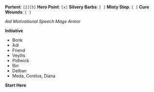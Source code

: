 **Portent**: `[2][5]`
**Hero Point**: `[x]`
**Silvery Barbs**: `[ ]`
**Misty Step**: `[ ]`
**Cure Wounds**: `[ ]`

*Aid*
*Motivational Speech*
*Mage Armor*

**Initiative**

- Bonk
- Adi
- Friend
- Veyllis
- Pidlwick
- Rin
- Delban
- Meda, Corelus, Diana

**Start Here**